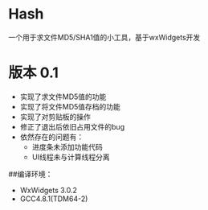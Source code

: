 # Hash
一个用于求文件MD5/SHA1值的小工具，基于wxWidgets开发  
# 版本    0.1
* 实现了求文件MD5值的功能
* 实现了将文件MD5值存档的功能
* 实现了对剪贴板的操作
* 修正了退出后依旧占用文件的bug
* 依然存在的问题有：
    * 进度条未添加功能代码
    * UI线程未与计算线程分离
	
##编译环境：

* WxWidgets 3.0.2   
* GCC4.8.1(TDM64-2)


